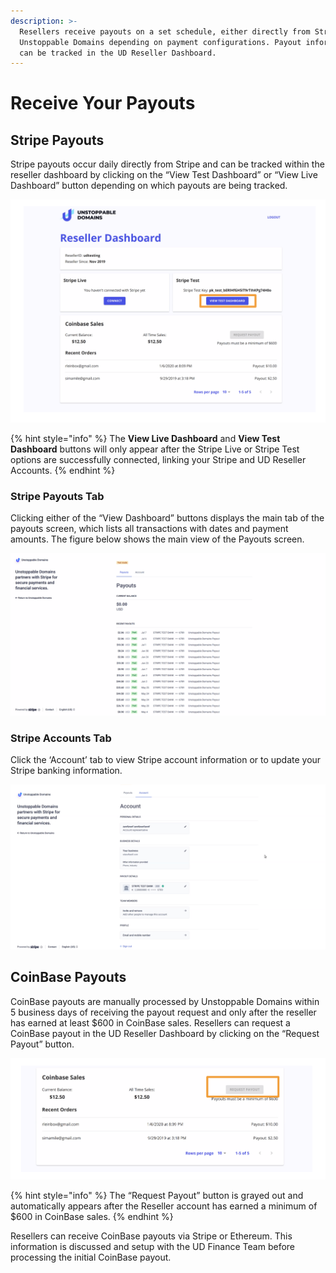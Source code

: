 ```yaml
---
description: >-
  Resellers receive payouts on a set schedule, either directly from Stripe or
  Unstoppable Domains depending on payment configurations. Payout information
  can be tracked in the UD Reseller Dashboard.
---
```


# Receive Your Payouts

## Stripe Payouts

Stripe payouts occur daily directly from Stripe and can be tracked within the reseller dashboard by clicking on the “View Test Dashboard” or “View Live Dashboard” button depending on which payouts are being tracked.

![Button selection for tracking Stripe payouts](../../.gitbook/assets/screen-shot-2021-07-12-at-2.53.26-pm.png)

{% hint style="info" %}
The **View Live Dashboard** and **View Test Dashboard** buttons will only appear after the Stripe Live or Stripe Test options are successfully connected, linking your Stripe and UD Reseller Accounts.
{% endhint %}

### Stripe Payouts Tab

Clicking either of the “View Dashboard” buttons displays the main tab of the payouts screen, which lists all transactions with dates and payment amounts. The figure below shows the main view of the Payouts screen.

![Main/default view of Stripe Payouts \(i.e., payouts tab\) ](../../.gitbook/assets/24.png)

### Stripe Accounts Tab

Click the ‘Account’ tab to view Stripe account information or to update your Stripe banking information.

![View of Stripe Account information \(i.e., account tab\)](../../.gitbook/assets/25.png)

## CoinBase Payouts

CoinBase payouts are manually processed by Unstoppable Domains within 5 business days of receiving the payout request and only after the reseller has earned at least $600 in CoinBase sales. Resellers can request a CoinBase payout in the UD Reseller Dashboard by clicking on the “Request Payout” button.

![Button location for requesting a manual payout of CoinBase sales](../../.gitbook/assets/screen-shot-2021-07-12-at-3.12.14-pm.png)

{% hint style="info" %}
The “Request Payout” button is grayed out and automatically appears after the Reseller account has earned a minimum of $600 in CoinBase sales.
{% endhint %}

Resellers can receive CoinBase payouts via Stripe or Ethereum. This information is discussed and setup with the UD Finance Team before processing the initial CoinBase payout.

